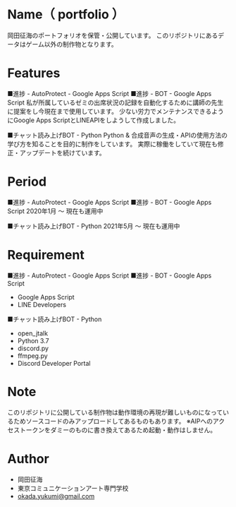 # Name（ portfolio ）
岡田征海のポートフォリオを保管・公開しています。
このリポジトリにあるデータはゲーム以外の制作物となります。


# Features
■進捗 - AutoProtect - Google Apps Script
■進捗 - BOT - Google Apps Script
私が所属しているゼミの出席状況の記録を自動化するために講師の先生に提案をし今現在まで使用しています。
少ない労力でメンテナンスできるようにGoogle Apps ScriptとLINEAPIをしようして作成しました。

■チャット読み上げBOT - Python
Python & 合成音声の生成・APIの使用方法の学び方を知ることを目的に制作をしています。
実際に稼働をしていて現在も修正・アップデートを続けています。


# Period
■進捗 - AutoProtect - Google Apps Script
■進捗 - BOT - Google Apps Script
2020年1月 ～ 現在も運用中

■チャット読み上げBOT - Python
2021年5月 ～ 現在も運用中


# Requirement
■進捗 - AutoProtect - Google Apps Script
■進捗 - BOT - Google Apps Script
* Google Apps Script
* LINE Developers

■チャット読み上げBOT - Python
* open_jtalk
* Python 3.7 
* discord.py
* ffmpeg.py
* Discord Developer Portal


# Note
このリポジトリに公開している制作物は動作環境の再現が難しいものになっているためソースコードのみアップロードしてあるものもあります。
※AIPへのアクセストークンをダミーのものに書き換えてあるため起動・動作はしません。

# Author
* 岡田征海
* 東京コミュニケーションアート専門学校
* okada.yukumi@gmail.com
